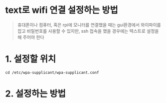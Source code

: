 # text로 wifi 연결 설정하는 방법
> 휴대폰이나 컴퓨터, 혹은 rpi에 모니터를 연결했을 때는 gui환경에서 와이파이를 잡고 비밀번호를 사용할 수 있지만, ssh 접속을 했을 경우에는 텍스트로 설정을 해 주어야 한다

# 1. 설정할 위치
    cd /etc/wpa-supplicant/wpa-supplicant.conf

# 2. 설정하는 방법
